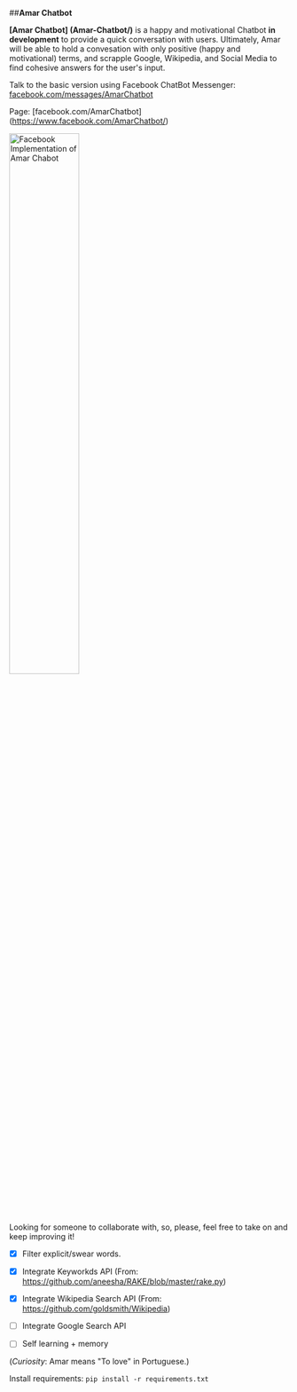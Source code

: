 ##**Amar Chatbot**

**[Amar Chatbot] (Amar-Chatbot/)** is a happy and motivational Chatbot __in development__ to provide a quick conversation with users. Ultimately, Amar will be able to hold a convesation with only positive (happy and motivational) terms, and scrapple Google, Wikipedia, and Social Media to find cohesive answers for the user's input.

Talk to the basic version using Facebook ChatBot Messenger: [facebook.com/messages/AmarChatbot](https://www.facebook.com/messages/AmarChatbot)

Page: [facebook.com/AmarChatbot] (https://www.facebook.com/AmarChatbot/)
  
   <img src="imgs/example.png" alt="Facebook Implementation of Amar Chabot" width="50%" height="50%">
  
  Looking for someone to collaborate with, so, please, feel free to take on and keep improving it!
  
 - [X] Filter explicit/swear words.
 - [X] Integrate Keyworkds API (From: https://github.com/aneesha/RAKE/blob/master/rake.py)
 - [X] Integrate Wikipedia Search API (From: https://github.com/goldsmith/Wikipedia)
 - [ ] Integrate Google Search API
 - [ ] Self learning + memory
 

(*Curiosity*: Amar means "To love" in Portuguese.)

Install requirements:
    ```
    pip install -r requirements.txt
    ```
